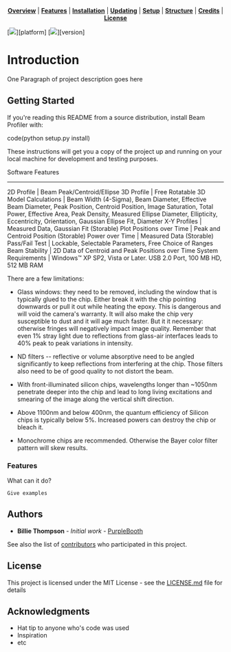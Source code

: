 <p align="center">
<b><a href="#overview">Overview</a></b>
|
<b><a href="#features">Features</a></b>
|
<b><a href="#installation">Installation</a></b>
|
<b><a href="#updating">Updating</a></b>
|
<b><a href="#setup">Setup</a></b>
|
<b><a href="#structure">Structure</a></b>
|
<b><a href="#credits">Credits</a></b>
|
<b><a href="#license">License</a></b>
</p>

[![](https://img.shields.io/badge/platform-OS%20X%20%7C%20Linux-808080.svg?style=flat-square)][platform]
[![](https://img.shields.io/badge/python-v2.7-brightgreen.svg)][version]


# Introduction

One Paragraph of project description goes here

## Getting Started

If you're reading this README from a source distribution, install Beam Profiler
with:

code(python setup.py install)
    
These instructions will get you a copy of the project up and running on your local machine for development and testing purposes.

Software Features

-------------------------------------------------------
2D Profile                | Beam Peak/Centroid/Ellipse
3D Profile                | Free Rotatable 3D Model
Calculations              | Beam Width (4-Sigma), Beam Diameter, Effective Beam Diameter, Peak Position, Centroid Position, Image Saturation, Total Power, Effective Area, Peak Density, Measured Ellipse Diameter, Ellipticity, Eccentricity, Orientation, Gaussian Ellipse Fit, Diameter
X-Y Profiles              |	Measured Data, Gaussian Fit (Storable)
Plot Positions over Time  | Peak and Centroid Position (Storable)
Power over Time           | Measured Data (Storable)
Pass/Fail Test            | Lockable, Selectable Parameters, Free Choice of Ranges
Beam Stability            | 2D Data of Centroid and Peak Positions over Time
System Requirements       | Windows™ XP SP2, Vista or Later. USB 2.0 Port, 100 MB HD, 512 MB RAM

There are a few limitations:

  * Glass windows: they need to be removed, including the window that is
    typically glued to the chip. Either break it with the chip pointing
    downwards or pull it out while heating the epoxy. This is dangerous
    and will void the camera's warranty. It will also make the chip
    very susceptible to dust and it will age much faster. But it it
    necessary: otherwise fringes will negatively impact image quality.
    Remember that even 1% stray light due to reflections from glass-air
    interfaces leads to 40% peak to peak variations in intensity.

  * ND filters -- reflective or volume absorptive need to be angled
    significantly to keep reflections from interfering at the chip.
    Those filters also need to be of good quality to not distort the
    beam.

  * With front-illuminated silicon chips, wavelengths longer than
    ~1050nm penetrate deeper into the chip and lead to long living
    excitations and smearing of the image along the vertical shift
    direction.

  * Above 1100nm and below 400nm, the quantum efficiency of Silicon
    chips is typically below 5%. Increased powers can destroy the chip
    or bleach it.

  * Monochrome chips are recommended. Otherwise the Bayer color filter
    pattern will skew results.
    
### Features

What can it do?

```
Give examples
```

## Authors

* **Billie Thompson** - *Initial work* - [PurpleBooth](https://github.com/PurpleBooth)

See also the list of [contributors](https://github.com/your/project/contributors) who participated in this project.

## License

This project is licensed under the MIT License - see the [LICENSE.md](LICENSE.md) file for details

## Acknowledgments

* Hat tip to anyone who's code was used
* Inspiration
* etc
